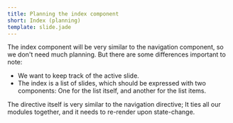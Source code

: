 ```yaml
---
title: Planning the index component
short: Index (planning)
template: slide.jade
---
```


The index component will be very similar to the navigation component, so we don't need much planning. But there are some differences important to note:

* We want to keep track of the active slide.
* The index is a list of slides, which should be expressed with two components: One for the list itself, and another for the list items.

The directive itself is very similar to the navigation directive; It ties all our modules together, and it needs to re-render upon state-change.